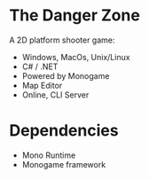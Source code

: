 # The Danger Zone

A 2D platform shooter game:
- Windows, MacOs, Unix/Linux
- C# / .NET
- Powered by Monogame
- Map Editor
- Online, CLI Server

# Dependencies
- Mono Runtime
- Monogame framework
